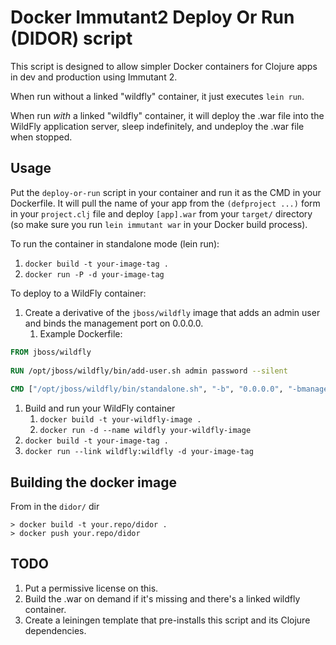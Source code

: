 # Docker Immutant2 Deploy Or Run (DIDOR) script

This script is designed to allow simpler Docker containers for Clojure apps in dev and production using Immutant 2.

When run without a linked "wildfly" container, it just executes `lein run`.

When run *with* a linked "wildfly" container, it will deploy the .war file into the WildFly application server,
sleep indefinitely, and undeploy the .war file when stopped.

## Usage

Put the `deploy-or-run` script in your container and run it as the CMD in your Dockerfile.
It will pull the name of your app from the `(defproject ...)` form in your `project.clj` file
and deploy `[app].war` from your `target/` directory (so make sure you run `lein immutant war`
in your Docker build process).

To run the container in standalone mode (lein run):

1. `docker build -t your-image-tag .`
1. `docker run -P -d your-image-tag`

To deploy to a WildFly container:

1. Create a derivative of the `jboss/wildfly` image that adds an admin user and binds the management port on 0.0.0.0.
    1. Example Dockerfile:

```dockerfile
FROM jboss/wildfly
    
RUN /opt/jboss/wildfly/bin/add-user.sh admin password --silent
    
CMD ["/opt/jboss/wildfly/bin/standalone.sh", "-b", "0.0.0.0", "-bmanagement", "0.0.0.0"]
```

1. Build and run your WildFly container
    1. `docker build -t your-wildfly-image .`
    1. `docker run -d --name wildfly your-wildfly-image`
1. `docker build -t your-image-tag .`
1. `docker run --link wildfly:wildfly -d your-image-tag`

## Building the docker image

From in the `didor/` dir

```
> docker build -t your.repo/didor .
> docker push your.repo/didor
```

## TODO

1. Put a permissive license on this.
1. Build the .war on demand if it's missing and there's a linked wildfly container.
1. Create a leiningen template that pre-installs this script and its Clojure dependencies.
